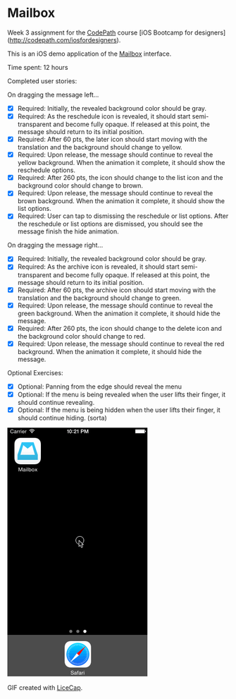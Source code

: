 # Mailbox

Week 3 assignment for the [CodePath](http://www.codepath.com) course [iOS Bootcamp for designers] (http://codepath.com/iosfordesigners).
  
This is an iOS demo application of the [Mailbox](http://www.mailboxapp.com/) interface. 

Time spent: 12 hours

Completed user stories:

On dragging the message left...
 * [x] Required: Initially, the revealed background color should be gray.
 * [x] Required: As the reschedule icon is revealed, it should start semi-transparent and become fully opaque. If released at this point, the message should return to its initial position.
 * [x] Required: After 60 pts, the later icon should start moving with the translation and the background should change to yellow.
 * [x] Required: Upon release, the message should continue to reveal the yellow background. When the animation it complete, it should show the reschedule options.
 * [x] Required: After 260 pts, the icon should change to the list icon and the background color should change to brown.
 * [x] Required: Upon release, the message should continue to reveal the brown background. When the animation it complete, it should show the list options.
 * [x] Required: User can tap to dismissing the reschedule or list options. After the reschedule or list options are dismissed, you should see the message finish the hide animation.

On dragging the message right...
 * [x] Required: Initially, the revealed background color should be gray.
 * [x] Required: As the archive icon is revealed, it should start semi-transparent and become fully opaque. If released at this point, the message should return to its initial position.
 * [x] Required: After 60 pts, the archive icon should start moving with the translation and the background should change to green.
 * [x] Required: Upon release, the message should continue to reveal the green background. When the animation it complete, it should hide the message.
 * [x] Required: After 260 pts, the icon should change to the delete icon and the background color should change to red.
 * [x] Required: Upon release, the message should continue to reveal the red background. When the animation it complete, it should hide the message.

Optional Exercises:
 * [x] Optional: Panning from the edge should reveal the menu
 * [x] Optional: If the menu is being revealed when the user lifts their finger, it should continue revealing.
 * [x] Optional: If the menu is being hidden when the user lifts their finger, it should continue hiding. (sorta)
 
![dropbox_user_stories](https://github.com/scotttong/Mailbox/blob/master/mailbox_user_stories.gif)

GIF created with [LiceCap](http://www.cockos.com/licecap/).
